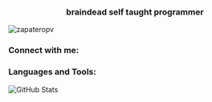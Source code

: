 <h3 align="center">braindead self taught programmer</h3>

<p align="left"> <img src="https://komarev.com/ghpvc/?username=zapateropv&label=Profile%20views&color=0e75b6&style=flat" alt="zapateropv" /> </p>

<h3 align="left">Connect with me:</h3>
<p align="left">
</p>

<h3 align="left">Languages and Tools:</h3>


![GitHub Stats](https://github-readme-stats.vercel.app/api/top-langs/?username=zapateropv&theme=dark&show_icons=true&hide_border=true&layout=compact)
